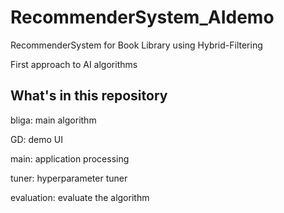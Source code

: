 # RecommenderSystem_AIdemo
RecommenderSystem for Book Library using Hybrid-Filtering

First approach to AI algorithms
## What's in this repository

bliga: main algorithm 

GD: demo UI

main: application processing

tuner: hyperparameter tuner

evaluation: evaluate the algorithm
